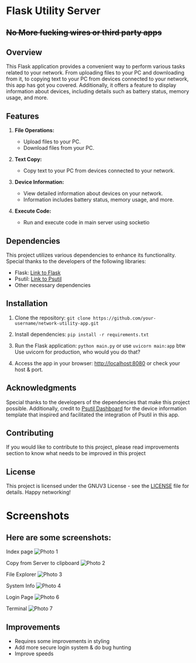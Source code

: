 # Flask Utility Server 
## ~~No More fucking wires or third party apps~~

## Overview

This Flask application provides a convenient way to perform various tasks related to your network. From uploading files to your PC and downloading from it, to copying text to your PC from devices connected to your network, this app has got you covered. Additionally, it offers a feature to display information about devices, including details such as battery status, memory usage, and more.

## Features

1. **File Operations:**
   - Upload files to your PC.
   - Download files from your PC.

2. **Text Copy:**
   - Copy text to your PC from devices connected to your network.

3. **Device Information:**
   - View detailed information about devices on your network.
   - Information includes battery status, memory usage, and more.

4. **Execute Code:**
   - Run and execute code in main server using socketio


## Dependencies

This project utilizes various dependencies to enhance its functionality. Special thanks to the developers of the following libraries:

- Flask: [Link to Flask](https://palletsprojects.com/p/flask/)
- Psutil: [Link to Psutil](https://psutil.readthedocs.io/)
- Other necessary dependencies

## Installation
1. Clone the repository:
```git clone https://github.com/your-username/network-utility-app.git```

3. Install dependencies:
```pip install -r requirements.txt```

5. Run the Flask application:
```python main.py```
or use ```uvicorn main:app``` btw Use uvicorn for production, who would you do that?

7. Access the app in your browser: [http://localhost:8080](http://localhost:8080) or check your host & port.

## Acknowledgments
Special thanks to the developers of the dependencies that make this project possible. Additionally, credit to [Psutil Dashboard](https://github.com/gopalcnepal/psutil-dashboard) for the device information template that inspired and facilitated the integration of Psutil in this app.

## Contributing
If you would like to contribute to this project, please read improvements section to know what needs to be improved in this project

## License
This project is licensed under the GNUV3 License - see the [LICENSE](LICENSE) file for details.
Happy networking!


# Screenshots

## Here are some screenshots:

Index page
![Photo 1](screenshots/1.png)

Copy from Server to clipboard
![Photo 2](screenshots/2.png)

File Explorer
![Photo 3](screenshots/3.png)

System Info
![Photo 4](screenshots/4.png)


Login Page
![Photo 6](screenshots/5.png)

Terminal
![Photo 7](screenshots/6.png)





## Improvements
   - Requires some improvements in styling
   - Add more secure login system & do bug hunting
   - Improve speeds

